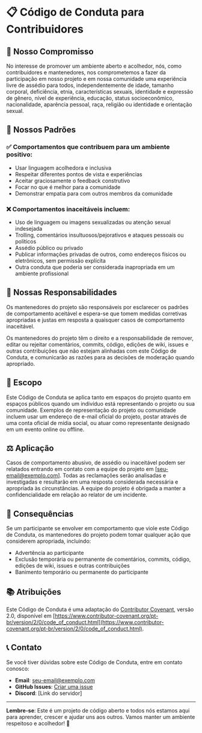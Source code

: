 # 📋 Código de Conduta para Contribuidores

## 🎯 Nosso Compromisso

No interesse de promover um ambiente aberto e acolhedor, nós, como contribuidores e mantenedores, nos comprometemos a fazer da participação em nosso projeto e em nossa comunidade uma experiência livre de assédio para todos, independentemente de idade, tamanho corporal, deficiência, etnia, características sexuais, identidade e expressão de gênero, nível de experiência, educação, status socioeconômico, nacionalidade, aparência pessoal, raça, religião ou identidade e orientação sexual.

## 🌟 Nossos Padrões

### ✅ Comportamentos que contribuem para um ambiente positivo:

- Usar linguagem acolhedora e inclusiva
- Respeitar diferentes pontos de vista e experiências
- Aceitar graciosamente o feedback construtivo
- Focar no que é melhor para a comunidade
- Demonstrar empatia para com outros membros da comunidade

### ❌ Comportamentos inaceitáveis incluem:

- Uso de linguagem ou imagens sexualizadas ou atenção sexual indesejada
- Trolling, comentários insultuosos/pejorativos e ataques pessoais ou políticos
- Assédio público ou privado
- Publicar informações privadas de outros, como endereços físicos ou eletrônicos, sem permissão explícita
- Outra conduta que poderia ser considerada inapropriada em um ambiente profissional

## 🚀 Nossas Responsabilidades

Os mantenedores do projeto são responsáveis por esclarecer os padrões de comportamento aceitável e espera-se que tomem medidas corretivas apropriadas e justas em resposta a quaisquer casos de comportamento inaceitável.

Os mantenedores do projeto têm o direito e a responsabilidade de remover, editar ou rejeitar comentários, commits, código, edições de wiki, issues e outras contribuições que não estejam alinhadas com este Código de Conduta, e comunicarão as razões para as decisões de moderação quando apropriado.

## 📢 Escopo

Este Código de Conduta se aplica tanto em espaços do projeto quanto em espaços públicos quando um indivíduo está representando o projeto ou sua comunidade. Exemplos de representação do projeto ou comunidade incluem usar um endereço de e-mail oficial do projeto, postar através de uma conta oficial de mídia social, ou atuar como representante designado em um evento online ou offline.

## ⚖️ Aplicação

Casos de comportamento abusivo, de assédio ou inaceitável podem ser relatados entrando em contato com a equipe do projeto em [seu-email@exemplo.com]. Todas as reclamações serão analisadas e investigadas e resultarão em uma resposta considerada necessária e apropriada às circunstâncias. A equipe do projeto é obrigada a manter a confidencialidade em relação ao relator de um incidente.

## 🔄 Consequências

Se um participante se envolver em comportamento que viole este Código de Conduta, os mantenedores do projeto podem tomar qualquer ação que considerem apropriada, incluindo:

- Advertência ao participante
- Exclusão temporária ou permanente de comentários, commits, código, edições de wiki, issues e outras contribuições
- Banimento temporário ou permanente do participante

## 📚 Atribuições

Este Código de Conduta é uma adaptação do [Contributor Covenant](https://www.contributor-covenant.org), versão 2.0, disponível em [https://www.contributor-covenant.org/pt-br/version/2/0/code_of_conduct.html](https://www.contributor-covenant.org/pt-br/version/2/0/code_of_conduct.html).

## 📞 Contato

Se você tiver dúvidas sobre este Código de Conduta, entre em contato conosco:

- **Email**: seu-email@exemplo.com
- **GitHub Issues**: [Criar uma issue](../../issues/new)
- **Discord**: [Link do servidor]

---

**Lembre-se**: Este é um projeto de código aberto e todos nós estamos aqui para aprender, crescer e ajudar uns aos outros. Vamos manter um ambiente respeitoso e acolhedor! 🚀
